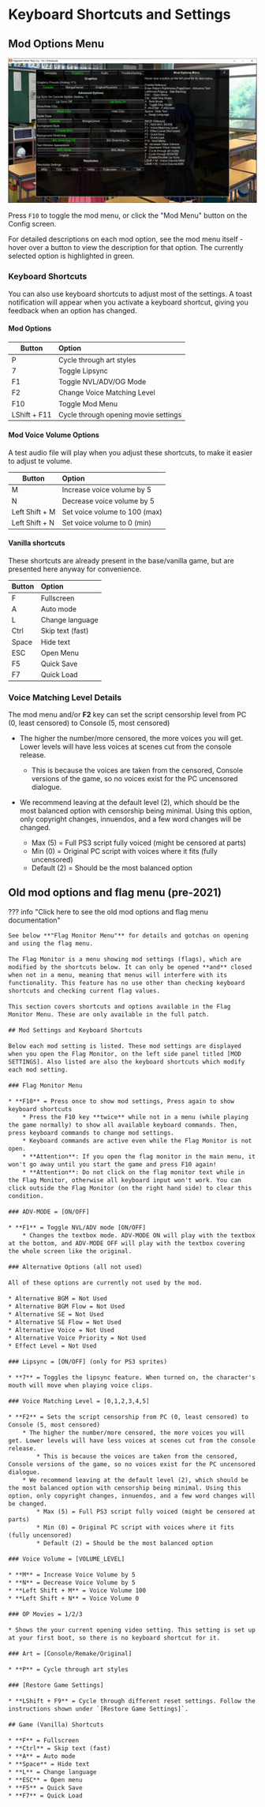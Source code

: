 # Keyboard Shortcuts and Settings

## Mod Options Menu

![Screenshot](img/mod_menu.webp)

Press `F10` to toggle the mod menu, or click the "Mod Menu" button on the Config screen.

For detailed descriptions on each mod option, see the mod menu itself - hover over a button to view the description for that option. The currently selected option is highlighted in green.

### Keyboard Shortcuts

You can also use keyboard shortcuts to adjust most of the settings. A toast notification will appear when you activate a keyboard shortcut, giving you feedback when an option has changed.

#### Mod Options

| Button       | Option                                  |
| ------------ | :-------------------------------------- |
| P            | Cycle through art styles                |
| 7            | Toggle Lipsync                          |
| F1           | Toggle NVL/ADV/OG Mode                  |
| F2           | Change Voice Matching Level             |
| F10          | Toggle Mod Menu                         |
| LShift + F11 | Cycle through opening movie settings    |

#### Mod Voice Volume Options

A test audio file will play when you adjust these shortcuts, to make it easier to adjust te volume.

| Button         | Option                        |
| -------------- | :---------------------------- |
| M              | Increase voice volume by 5    |
| N              | Decrease voice volume by 5    |
| Left Shift + M | Set voice volume to 100 (max) |
| Left Shift + N | Set voice volume to 0 (min)   |

#### Vanilla shortcuts

These shortcuts are already present in the base/vanilla game, but are presented here anyway for convenience.

| Button | Option           |
| ------ | :--------------- |
| F      | Fullscreen       |
| A      | Auto mode        |
| L      | Change language  |
| Ctrl   | Skip text (fast) |
| Space  | Hide text        |
| ESC    | Open Menu        |
| F5     | Quick Save       |
| F7     | Quick Load       |

### Voice Matching Level Details

The mod menu and/or **F2** key can set the script censorship level from PC (0, least censored) to Console (5, most censored)

* The higher the number/more censored, the more voices you will get. Lower levels will have less voices at scenes cut from the console release.
    * This is because the voices are taken from the censored, Console versions of the game, so no voices exist for the PC uncensored dialogue.

* We recommend leaving at the default level (2), which should be the most balanced option with censorship being minimal. Using this option, only copyright changes, innuendos, and a few word changes will be changed.
    * Max (5) = Full PS3 script fully voiced (might be censored at parts)
    * Min (0) = Original PC script with voices where it fits (fully uncensored)
    * Default (2) = Should be the most balanced option

## Old mod options and flag menu (pre-2021)

??? info "Click here to see the old mod options and flag menu documentation"

    See below **"Flag Monitor Menu"** for details and gotchas on opening and using the flag menu.

    The Flag Monitor is a menu showing mod settings (flags), which are modified by the shortcuts below. It can only be opened **and** closed when not in a menu, meaning that menus will interfere with its functionality. This feature has no use other than checking keyboard shortcuts and checking current flag values.

    This section covers shortcuts and options available in the Flag Monitor Menu. These are only available in the full patch.

    ## Mod Settings and Keyboard Shortcuts

    Below each mod setting is listed. These mod settings are displayed when you open the Flag Monitor, on the left side panel titled [MOD SETTINGS]. Also listed are also the keyboard shortcuts which modify each mod setting.

    ### Flag Monitor Menu

    * **F10** = Press once to show mod settings, Press again to show keyboard shortcuts
        * Press the F10 key **twice** while not in a menu (while playing the game normally) to show all available keyboard commands. Then, press keyboard commands to change mod settings.
        * Keyboard commands are active even while the Flag Monitor is not open.
        * **Attention**: If you open the flag monitor in the main menu, it won't go away until you start the game and press F10 again!
        * **Attention**: Do not click on the flag monitor text while in the Flag Monitor, otherwise all keyboard input won't work. You can click outside the Flag Monitor (on the right hand side) to clear this condition.

    ### ADV-MODE = [ON/OFF]

    * **F1** = Toggle NVL/ADV mode [ON/OFF]
        * Changes the textbox mode. ADV-MODE ON will play with the textbox at the bottom, and ADV-MODE OFF will play with the textbox covering the whole screen like the original.

    ### Alternative Options (all not used)

    All of these options are currently not used by the mod.

    * Alternative BGM = Not Used
    * Alternative BGM Flow = Not Used
    * Alternative SE = Not Used
    * Alternative SE Flow = Not Used
    * Alternative Voice = Not Used
    * Alternative Voice Priority = Not Used
    * Effect Level = Not Used

    ### Lipsync = [ON/OFF] (only for PS3 sprites)

    * **7** = Toggles the lipsync feature. When turned on, the character's mouth will move when playing voice clips. 

    ### Voice Matching Level = [0,1,2,3,4,5]

    * **F2** = Sets the script censorship from PC (0, least censored) to Console (5, most censored)
        * The higher the number/more censored, the more voices you will get. Lower levels will have less voices at scenes cut from the console release.
            * This is because the voices are taken from the censored, Console versions of the game, so no voices exist for the PC uncensored dialogue.
        * We recommend leaving at the default level (2), which should be the most balanced option with censorship being minimal. Using this option, only copyright changes, innuendos, and a few word changes will be changed.
            * Max (5) = Full PS3 script fully voiced (might be censored at parts)
            * Min (0) = Original PC script with voices where it fits (fully uncensored)
            * Default (2) = Should be the most balanced option

    ### Voice Volume = [VOLUME_LEVEL]

    * **M** = Increase Voice Volume by 5
    * **N** = Decrease Voice Volume by 5
    * **Left Shift + M** = Voice Volume 100
    * **Left Shift + N** = Voice Volume 0

    ### OP Movies = 1/2/3

    * Shows the your current opening video setting. This setting is set up at your first boot, so there is no keyboard shortcut for it.

    ### Art = [Console/Remake/Original]

    * **P** = Cycle through art styles

    ### [Restore Game Settings]

    * **LShift + F9** = Cycle through different reset settings. Follow the instructions shown under `[Restore Game Settings]`.

    ## Game (Vanilla) Shortcuts

    * **F** = Fullscreen
    * **Ctrl** = Skip text (fast)
    * **A** = Auto mode
    * **Space** = Hide text
    * **L** = Change language
    * **ESC** = Open menu
    * **F5** = Quick Save
    * **F7** = Quick Load
